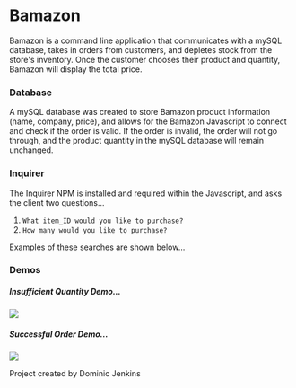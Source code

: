# Bamazon
Bamazon is a command line application that communicates with a mySQL database, takes in orders from customers, and depletes stock from the store's inventory. Once the customer chooses their product and quantity, Bamazon will display the total price.

### Database
A mySQL database was created to store Bamazon product information (name, company, price), and allows for the Bamazon Javascript to connect and check if the order is valid. If the order is invalid, the order will not go through, and the product quantity in the mySQL database will remain unchanged.

### Inquirer
The Inquirer NPM is installed and required within the Javascript, and asks the client two questions...

1. `What item_ID would you like to purchase?`
2. `How many would you like to purchase?`

Examples of these searches are shown below...

### Demos

##### Insufficient Quantity Demo...

![](https://github.com/domyorke/Bamazon/blob/master/Bamazon_Gifs/InsufficientQuantity.gif?raw=true)

##### Successful Order Demo...

![](https://github.com/domyorke/Bamazon/blob/master/Bamazon_Gifs/SuccessfulOrder.gif?raw=true)

Project created by Dominic Jenkins
